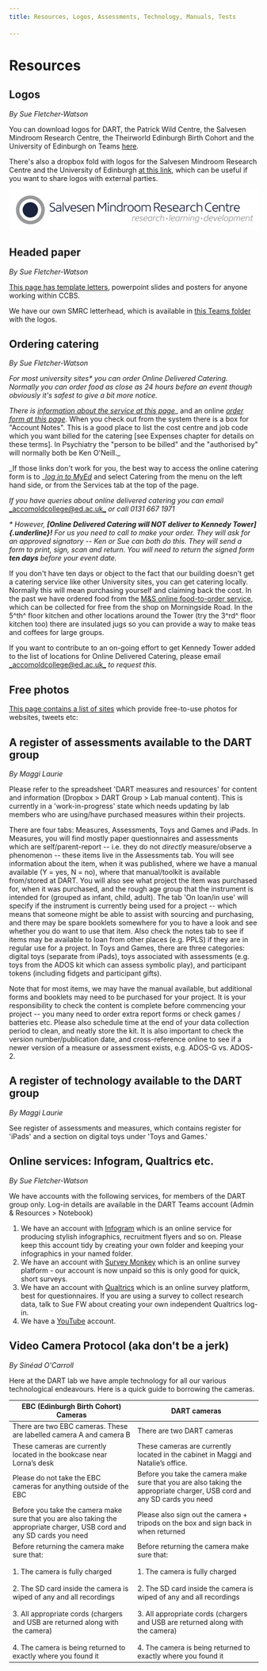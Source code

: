 ```yaml
---
title: Resources, Logos, Assessments, Technology, Manuals, Tests

---
```

# Resources

## Logos

_By Sue Fletcher-Watson_

You can download logos for DART, the Patrick Wild Centre, the Salvesen Mindroom Research Centre, the Theirworld Edinburgh Birth Cohort and the University of Edinburgh on Teams [here](https://uoe.sharepoint.com/:f:/r/sites/DARTlab/Shared%20Documents/Admin%20and%20Resources/Images,%20logos%20%26%20headed%20paper?csf=1&web=1&e=UadNeR). 

There's also a dropbox fold with logos for the Salvesen Mindroom Research Centre and the University of Edinburgh [at this link](https://www.dropbox.com/sh/163ox1y5rv7bci8/AAAG3vwSsbL5An2VbROGwVBRa?dl=0), which can be useful if you want to share logos with external parties. 

![](uploads/smrc_logo_best.jpg)

## Headed paper

_By Sue Fletcher-Watson_

[This page has template letters](https://www.ed.ac.uk/clinical-brain-sciences/templates), powerpoint slides and posters for anyone working within CCBS.

We have our own SMRC letterhead, which is available in [this Teams folder](https://uoe.sharepoint.com/:f:/r/sites/DARTlab/Shared%20Documents/Admin%20and%20Resources/Images,%20logos%20%26%20headed%20paper?csf=1&web=1&e=pBU7Id) with the logos. 

## Ordering catering

_By Sue Fletcher-Watson_

_For most university sites* you can order Online Delivered Catering.
Normally you can order food as close as 24 hours before an event though
obviously it's safest to give a bit more notice._

_There is_ [_information about the service at this
page_](https://www.accom.ed.ac.uk/for-staff/delivered-catering/)_ and an
online [_order form at this
page_](https://www.catering.accom.ed.ac.uk/KxWebCatering/CurrentBookings.aspx).
When you check out from the system there is a box for "Account Notes".
This is a good place to list the cost centre and job code which you want
billed for the catering \[see Expenses chapter for details on these
terms\]. In Psychiatry the "person to be billed" and the "authorised by"
will normally both be Ken O'Neill._

_If those links don't work for you, the best way to access the online
catering form is to _[_log in to MyEd_](https://www.myed.ed.ac.uk/) and
select Catering from the menu on the left hand side, or from the
Services tab at the top of the page.

_If you have queries about online delivered catering you can email_
[_accomoldcollege@ed.ac.uk_](mailto:accomoldcollege@ed.ac.uk) _or call 0131 667 1971_

_* However, **\[Online Delivered Catering will NOT deliver to Kennedy
Tower\]{.underline}!** For us you need to call to make your order. They
will ask for an approved signatory -- Ken or Sue can both do this. They
will send a form to print, sign, scan and return. You will need to
return the signed form **ten days** before your event date._

If you don't have ten days or object to the fact that our building
doesn't get a catering service like other University sites, you can get
catering locally. Normally this will mean purchasing yourself and
claiming back the cost. In the past we have ordered food from the [M&S
online food-to-order
service](https://www.marksandspencer.com/c/food-to-order/about-our-food-to-order-service),
which can be collected for free from the shop on Morningside Road. In
the 5^th^ floor kitchen and other locations around the Tower (try the
3^rd^ floor kitchen too) there are insulated jugs so you can provide a
way to make teas and coffees for large groups.

If you want to contribute to an on-going effort to get Kennedy Tower
added to the list of locations for Online Delivered Catering, please
email [_accomoldcollege@ed.ac.uk_](mailto:accomoldcollege@ed.ac.uk) _to request this._

## Free photos

[This page contains a list of
sites](https://blog.hootsuite.com/20-free-stock-photo-sites-social-media-images/?utm_source=twitter&utm_medium=owned_social&utm_campaign=social_hootsuite)
which provide free-to-use photos for websites, tweets etc:

## A register of assessments available to the DART group

_By Maggi Laurie_

Please refer to the spreadsheet 'DART measures and resources' for
content and information (Dropbox > DART Group > Lab manual content).
This is currently in a 'work-in-progress' state which needs updating by
lab members who are using/have purchased measures within their projects.

There are four tabs: Measures, Assessments, Toys and Games and iPads. In
Measures, you will find mostly paper questionnaires and assessments
which are self/parent-report -- i.e. they do not _directly_
measure/observe a phenomenon -- these items live in the Assessments tab.
You will see information about the item, when it was published, where we
have a manual available (Y = yes, N = no), where that manual/toolkit is
available from/stored at DART. You will also see what project the item
was purchased for, when it was purchased, and the rough age group that
the instrument is intended for (grouped as infant, child, adult). The
tab 'On loan/in use' will specify if the instrument is currently being
used for a project -- which means that someone might be able to assist
with sourcing and purchasing, and there may be spare booklets somewhere
for you to have a look and see whether you do want to use that item.
Also check the notes tab to see if items may be available to loan from
other places (e.g. PPLS) if they are in regular use for a project. In
Toys and Games, there are three categories: digital toys (separate from
iPads), toys associated with assessments (e.g. toys from the ADOS kit
which can assess symbolic play), and participant tokens (including
fidgets and participant gifts).

Note that for most items, we may have the manual available, but
additional forms and booklets may need to be purchased for your project.
It is your responsibility to check the content is complete before
commencing your project -- you many need to order extra report forms or
check games / batteries etc. Please also schedule time at the end of
your data collection period to clean, and neatly store the kit. It is
also important to check the version number/publication date, and
cross-reference online to see if a newer version of a measure or
assessment exists, e.g. ADOS-G vs. ADOS-2.

## A register of technology available to the DART group

_By Maggi Laurie_

See register of assessments and measures, which contains register for
'iPads' and a section on digital toys under 'Toys and Games.'

## Online services: Infogram, Qualtrics etc.

_By Sue Fletcher-Watson_

We have accounts with the following services, for members of the DART group only. Log-in details are available in the DART Teams account (Admin & Resources > Notebook)

1. We have an account with [Infogram](https://infogram.com/login) which is an online service for producing stylish infographics, recruitment flyers and so on. Please keep this account tidy by creating your own folder and keeping your infographics in your named folder.
2. We have an account with [Survey Monkey](https://www.surveymonkey.com/) which is an online survey platform - our account is now unpaid so this is only good for quick, short surveys.
3. We have an account with [Qualtrics](https://www.qualtrics.com/uk/) which is an online survey platform, best for questionnaires. If you are using a survey to collect research data, talk to Sue FW about creating your own independent Qualtrics log-in.
4. We have a [YouTube](https://www.youtube.com/channel/UCPORsrJRCt1okyUF6csA3Dg) account.

## Video Camera Protocol (aka don't be a jerk)

_By Sinéad O'Carroll_

Here at the DART lab we have ample technology for all our various
technological endeavours. Here is a quick guide to borrowing the
cameras.

| EBC (Edinburgh Birth Cohort) Cameras | DART cameras |
| --- | --- |
| There are two EBC cameras. These are labelled camera A and camera B | There are two DART cameras |
| These cameras are currently located in the bookcase near Lorna’s desk | These cameras are currently located in the cabinet in Maggi and Natalie’s office. |
| Please do not take the EBC cameras for anything outside of the EBC | Before you take the camera make sure that you are also taking the appropriate charger, USB cord and any SD cards you need |
| Before you take the camera make sure that you are also taking the appropriate charger, USB cord and any SD cards you need | Please also sign out the camera + tripods on the box and sign back in when returned |
| Before returning the camera make sure that:<br><br>1. The camera is fully charged<br><br>2. The SD card inside the camera is wiped of any and all recordings<br><br>3. All appropriate cords (chargers and USB are returned along with the camera)<br><br>4. The camera is being returned to exactly where you found it | Before returning the camera make sure that:<br><br>1. The camera is fully charged<br><br>2. The SD card inside the camera is wiped of any and all recordings<br><br>3. All appropriate cords (chargers and USB are returned along with the camera)<br><br>4. The camera is being returned to exactly where you found it |
